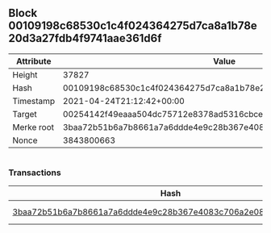 ## Block 00109198c68530c1c4f024364275d7ca8a1b78e20d3a27fdb4f9741aae361d6f

Attribute | Value
--- | ---
Height | 37827
Hash | 00109198c68530c1c4f024364275d7ca8a1b78e20d3a27fdb4f9741aae361d6f
Timestamp | 2021-04-24T21:12:42+00:00
Target | 00254142f49eaaa504dc75712e8378ad5316cbcead634704b3734b6271167cc4
Merke root | 3baa72b51b6a7b8661a7a6ddde4e9c28b367e4083c706a2e08ecd6d31bafc2af
Nonce | 3843800663

```

```

### Transactions

Hash | Amount
--- | ---
[3baa72b51b6a7b8661a7a6ddde4e9c28b367e4083c706a2e08ecd6d31bafc2af](3baa72b51b6a7b8661a7a6ddde4e9c28b367e4083c706a2e08ecd6d31bafc2af.md) | 10.00000000 SKEPTI 
